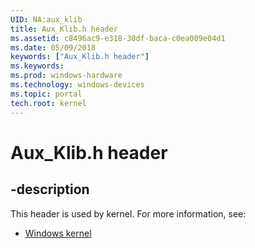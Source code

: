 ```yaml
---
UID: NA:aux_klib
title: Aux_Klib.h header
ms.assetid: c8496ac9-e318-30df-baca-c0ea009e04d1
ms.date: 05/09/2018
keywords: ["Aux_Klib.h header"]
ms.keywords: 
ms.prod: windows-hardware
ms.technology: windows-devices
ms.topic: portal
tech.root: kernel
---
```


# Aux_Klib.h header


## -description


This header is used by kernel. For more information, see:

- [Windows kernel](../_kernel/index.md)
